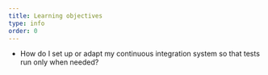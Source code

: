 ```yaml
---
title: Learning objectives
type: info
order: 0
---
```


* How do I set up or adapt my continuous integration system so that tests run only when needed? 
